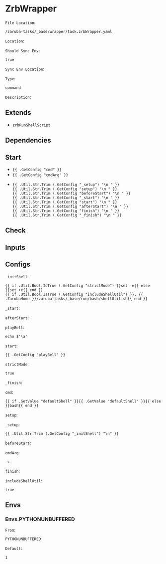 
# ZrbWrapper

`File Location`:

    /zaruba-tasks/_base/wrapper/task.zrbWrapper.yaml


`Location`:




`Should Sync Env`:

    true


`Sync Env Location`:




`Type`:

    command


`Description`:





## Extends

* `zrbRunShellScript`


## Dependencies




## Start

* `{{ .GetConfig "cmd" }}`
* `{{ .GetConfig "cmdArg" }}`
*
    ```
    {{ .Util.Str.Trim (.GetConfig "_setup") "\n " }}
    {{ .Util.Str.Trim (.GetConfig "setup") "\n " }}
    {{ .Util.Str.Trim (.GetConfig "beforeStart") "\n " }}
    {{ .Util.Str.Trim (.GetConfig "_start") "\n " }}
    {{ .Util.Str.Trim (.GetConfig "start") "\n " }}
    {{ .Util.Str.Trim (.GetConfig "afterStart") "\n " }}
    {{ .Util.Str.Trim (.GetConfig "finish") "\n " }}
    {{ .Util.Str.Trim (.GetConfig "_finish") "\n " }}

    ```


## Check




## Inputs


## Configs

`_initShell`:

    {{ if .Util.Bool.IsTrue (.GetConfig "strictMode") }}set -e{{ else }}set +e{{ end }}
    {{ if .Util.Bool.IsTrue (.GetConfig "includeShellUtil") }}. {{ .ZarubaHome }}/zaruba-tasks/_base/run/bash/shellUtil.sh{{ end }}



`_start`:




`afterStart`:




`playBell`:

    echo $'\a'


`start`:

    {{ .GetConfig "playBell" }}


`strictMode`:

    true


`_finish`:




`cmd`:

    {{ if .GetValue "defaultShell" }}{{ .GetValue "defaultShell" }}{{ else }}bash{{ end }}


`setup`:




`_setup`:

    {{ .Util.Str.Trim (.GetConfig "_initShell") "\n" }}


`beforeStart`:




`cmdArg`:

    -c


`finish`:




`includeShellUtil`:

    true



## Envs


### Envs.PYTHONUNBUFFERED

`From`:

    PYTHONUNBUFFERED


`Default`:

    1